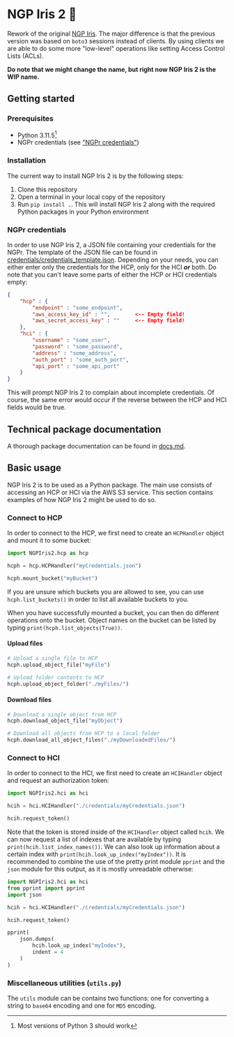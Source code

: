 # NGP Iris 2 👀
Rework of the original [NGP Iris](https://github.com/genomic-medicine-sweden/NGPIris). The major difference is that the previous version was based on `boto3` sessions instead of clients. By using clients we are able to do some more "low-level" operations like setting Access Control Lists (ACLs).

**Do note that we might change the name, but right now NGP Iris 2 is the WIP name.**

## Getting started

### Prerequisites 
* Python 3.11.5[^1]
* NGPr credentials (see ["NGPr credentials"](#ngpr-credentials))

[^1]: Most versions of Python 3 should work

### Installation
The current way to install NGP Iris 2 is by the following steps:

1. Clone this repository
2. Open a terminal in your local copy of the repository
3. Run `pip install .`. This will install NGP Iris 2 along with the required Python packages in your Python environment

### NGPr credentials
In order to use NGP Iris 2, a JSON file containing your credentials for the NGPr. The template of the JSON file can be found in [credentials/credentials_template.json](credentials/credentials_template.json). Depending on your needs, you can either enter only the credentials for the HCP, only for the HCI ***or*** both. Do note that you can't leave some parts of either the HCP or HCI credentials empty:
```JSON
{
    "hcp" : {
        "endpoint" : "some_endpoint",
        "aws_access_key_id" : "",        <-- Empty field!
        "aws_secret_access_key" : ""     <-- Empty field!
    },
    "hci" : {
        "username" : "some_user",
        "password" : "some_password",
        "address" : "some_address",
        "auth_port" : "some_auth_port",
        "api_port" : "some_api_port"
    }
}
```
This will prompt NGP Iris 2 to complain about incomplete credentials. Of course, the same error would occur if the reverse between the HCP and HCI fields would be true.

## Technical package documentation
A thorough package documentation can be found in [docs.md](docs.md).

## Basic usage
NGP Iris 2 is to be used as a Python package. The main use consists of accessing an HCP or HCI via the AWS S3 service. This section contains examples of how NGP Iris 2 might be used to do so.

### Connect to HCP
In order to connect to the HCP, we first need to create an `HCPHandler` object and mount it to some bucket:
```Python
import NGPIris2.hcp as hcp

hcph = hcp.HCPHandler("myCredentials.json")

hcph.mount_bucket("myBucket")
```
If you are unsure which buckets you are allowed to see, you can use `hcph.list_buckets()` in order to list all available buckets to you.

When you have successfully mounted a bucket, you can then do different operations onto the bucket. Object names on the bucket can be listed by typing `print(hcph.list_objects(True))`. 

#### Upload files
```Python
# Upload a single file to HCP
hcph.upload_object_file("myFile")

# Upload folder contents to HCP
hcph.upload_object_folder("./myFiles/")
```

#### Download files
```Python
# Download a single object from HCP
hcph.download_object_file("myObject")

# Download all objects from HCP to a local folder
hcph.download_all_object_files("./myDownloadedFiles/")
```

### Connect to HCI
In order to connect to the HCI, we first need to create an `HCIHandler` object and request an authorization token:
```Python
import NGPIris2.hci as hci

hcih = hci.HCIHandler("./credentials/myCredentials.json")

hcih.request_token()
```
Note that the token is stored inside of the `HCIHandler` object called `hcih`. We can now request a list of indexes that are available by typing `print(hcih.list_index_names())`. We can also look up information about a certain index with `print(hcih.look_up_index("myIndex"))`. It is recommended to combine the use of the pretty print module `pprint` and the `json` module for this output, as it is mostly unreadable otherwise:
```Python
import NGPIris2.hci as hci
from pprint import pprint
import json

hcih = hci.HCIHandler("./credentials/myCredentials.json")

hcih.request_token()

pprint(
    json.dumps(
        hcih.look_up_index("myIndex"), 
        indent = 4
    )
)
```

### Miscellaneous utilities (`utils.py`)
The `utils` module can be contains two functions: one for converting a string to `base64` encoding and one for `MD5` encoding.

